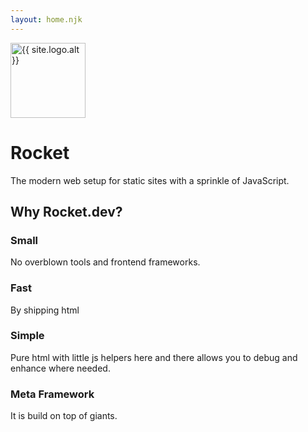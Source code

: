 ```yaml
---
layout: home.njk
---
```


<img src="{{ site.logo.url }}" alt="{{ site.logo.alt }}" width="120" height="120"/>

# Rocket

The modern web setup for static sites with a sprinkle of JavaScript.

## Why Rocket.dev?

### Small

No overblown tools and frontend frameworks.

### Fast

By shipping html

### Simple

Pure html with little js helpers here and there allows you to debug and enhance where needed.

### Meta Framework

It is build on top of giants.
